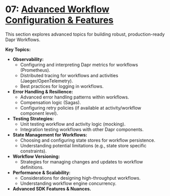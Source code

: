# 07: [Advanced Workflow Configuration & Features](https://docs.dapr.io/developing-applications/building-blocks/workflow/workflow-features-concepts/)

This section explores advanced topics for building robust, production-ready Dapr Workflows.

**Key Topics:**
*   **Observability:**
    *   Configuring and interpreting Dapr metrics for workflows (Prometheus).
    *   Distributed tracing for workflows and activities (Jaeger/OpenTelemetry).
    *   Best practices for logging in workflows.
*   **Error Handling & Resilience:**
    *   Advanced error handling patterns within workflows.
    *   Compensation logic (Sagas).
    *   Configuring retry policies (if available at activity/workflow component level).
*   **Testing Strategies:**
    *   Unit testing workflow and activity logic (mocking).
    *   Integration testing workflows with other Dapr components.
*   **State Management for Workflows:**
    *   Choosing and configuring state stores for workflow persistence.
    *   Understanding potential limitations (e.g., state store specific constraints).
*   **Workflow Versioning:**
    *   Strategies for managing changes and updates to workflow definitions.
*   **Performance & Scalability:**
    *   Considerations for designing high-throughput workflows.
    *   Understanding workflow engine concurrency.
*   **Advanced SDK Features & Nuances.**